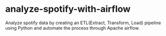 # analyze-spotify-with-airflow
Analyze spotify data by creating an ETL(Extract, Transform, Load) pipeline using Python and automate the process through Apache airflow.
